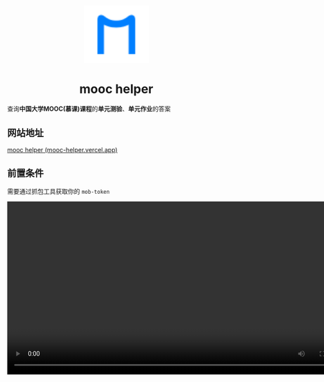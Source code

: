 <p align="center">
  <a href="https://github.com/lujunji-xiaolu/mooc-helper" rel="noopener" target="_blank"><img width="150" src="./public/logo.svg" alt="mooc helper logo"></a>
</p>

<h1 align="center">mooc helper</h1>

查询**中国大学MOOC(慕课)课程**的**单元测验**、**单元作业**的答案

## 网站地址

[mooc helper (mooc-helper.vercel.app)](https://mooc-helper.vercel.app/)

## 前置条件

需要通过抓包工具获取你的 `mob-token`

<video style="height: 400px;">
      <source src="./public/instructions.mp4" type="video/mp4">
</videos>

## 注意事项

- 题目排列顺序、答案排列顺序可能存在差异
- 请明确查询的单元测验是否有时间限制。如果测验是定时的，请查询答案后在时间截至前提交一次，保证一次有效成绩，因为查询操作会开启一次测验。


